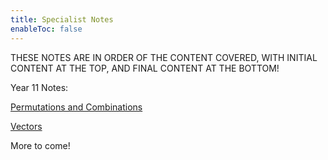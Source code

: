 ```yaml
---
title: Specialist Notes
enableToc: false
---
```


THESE NOTES ARE IN ORDER OF THE CONTENT COVERED, WITH INITIAL CONTENT AT THE TOP, AND FINAL CONTENT AT THE BOTTOM!

Year 11 Notes:

[Permutations and Combinations](Specialist/PerCom.md)

[Vectors](Specialist/Vectors.md)

More to come!